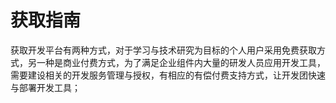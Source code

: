 # 获取指南

获取开发平台有两种方式，对于学习与技术研究为目标的个人用户采用免费获取方式，另一种是商业付费方式，为了满足企业组件内大量的研发人员应用开发工具，需要建设相关的开发服务管理与授权，有相应的有偿付费支持方式，让开发团快速与部署开发工具；